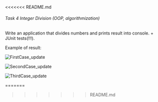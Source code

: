 <<<<<<< README.md
###### Task 4 Integer Division (OOP, algorithmization)

Write an application that divides numbers and prints result into console. + JUnit tests(!!!).

Example of result:

![FirstCase_update](https://git.foxminded.com.ua/nikita.strokach/division/uploads/44918027994f5c22ce00e1a4133caa35/FirstCase_update.PNG)

![SecondCase_update](https://git.foxminded.com.ua/nikita.strokach/division/uploads/922db2879595aa09f2d97cca099d40ec/SecondCase_update.PNG)

![ThirdCase_update](https://git.foxminded.com.ua/nikita.strokach/division/uploads/f7076e64aefd278886f4c7491984c01a/ThirdCase_update.PNG)

=======

>>>>>>> README.md

